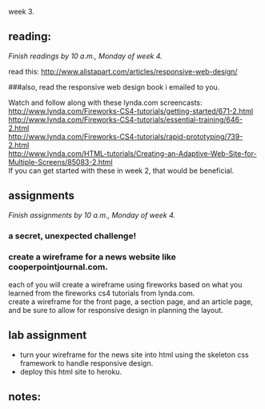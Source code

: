 week 3.


## reading:  
_Finish readings by 10 a.m., Monday of week 4._  

read this:
http://www.alistapart.com/articles/responsive-web-design/  

###also, read the responsive web design book i emailed to you.  

Watch and follow along with these lynda.com screencasts:  
http://www.lynda.com/Fireworks-CS4-tutorials/getting-started/671-2.html  
http://www.lynda.com/Fireworks-CS4-tutorials/essential-training/646-2.html  
http://www.lynda.com/Fireworks-CS4-tutorials/rapid-prototyping/739-2.html  
http://www.lynda.com/HTML-tutorials/Creating-an-Adaptive-Web-Site-for-Multiple-Screens/85083-2.html  
If you can get started with these in week 2, that would be beneficial.  

## assignments  
_Finish assignments by 10 a.m., Monday of week 4._  

### a secret, unexpected challenge!  

### create a wireframe for a news website like cooperpointjournal.com.  
each of you will create a wireframe using fireworks based on what you learned from the fireworks cs4 tutorials from lynda.com.  
create a wireframe for the front page, a section page, and an article page, and be sure to allow for responsive design in planning the layout.  

## lab assignment  
- turn your wireframe for the news site into html using the skeleton css framework to handle responsive design.  
- deploy this html site to heroku.  


## notes:  